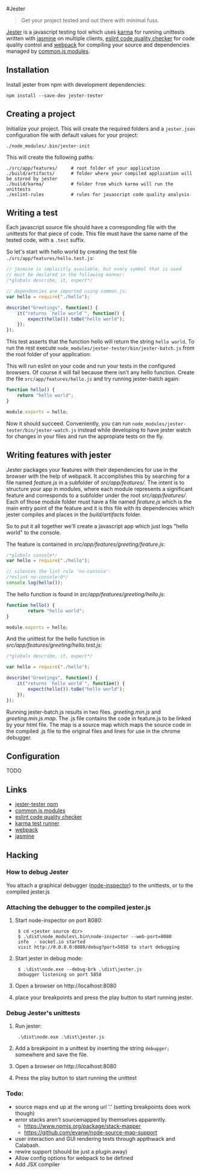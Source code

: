 #Jester

>Get your project tested and out there with minimal fuss.

[Jester](https://www.npmjs.org/package/jester-tester) is a javascript 
testing tool which uses [karma](http://karma-runner.github.io/0.10/index.html) for 
running unittests written with [jasmine](http://pivotal.github.io/jasmine/) on multiple clients, 
[eslint code quality checker](https://github.com/eslint/eslint) for code quality control and 
[webpack](https://github.com/webpack/webpack) for compiling your source and dependencies managed 
by [common.js modules](http://wiki.commonjs.org/wiki/Modules/1.1).

## Installation

Install jester from npm with development dependencies:

	npm install --save-dev jester-tester

## Creating a project

Initialize your project. This will create the required folders and
a `jester.json` configuration file with default values for your project:

	./node_modules/.bin/jester-init

This will create the following paths:

    ./src/app/features/     # root folder of your application
    ./build/artifacts/      # folder where your compiled application will be stored by jester
    ./build/karma/          # folder from which karma will run the unittests
    ./eslint-rules          # rules for javascript code quality analysis

## Writing a test

Each javascript source file should have a corresponding file with the unittests for that piece
of code. This file must have the same name of the tested code, with a `.test` suffix.

So let's start with hello world by creating the test file `./src/app/features/hello.test.js`:

```javascript
// jasmine is implicitly available, but every symbol that is used 
// must be declared in the following manner:
/*globals describe, it, expect*/

// dependencies are imported using common.js:
var hello = require("./hello");

describe("Greetings", function() {
    it("returns `hello world`", function() {
        expect(hello()).toBe("hello world");
    });
});
```

This test asserts that the function hello will return the string `hello world`. To run the rest execute
 `node_modules/jester-tester/bin/jester-batch.js` from the root folder of your application:

This will run eslint on your code and run your tests in the configured browsers. Of course it will 
fail because there isn't any hello function. Create the file `src/app/features/hello.js` and try
running jester-batch again:

```javascript
function hello() {
    return "hello world";
}

module.exports = hello;
```

Now it should succeed. Conveniently, you can run `node_modules/jester-tester/bin/jester-watch.js` instead
while developing to have jester watch for changes in your files and run the appropiate tests on the fly.

## Writing features with jester

Jester packages your features with their dependencies for use in the browser with the help of webpack.
It accomplishes this by searching for a file named *feature.js* in a subfolder of *src/app/features/*. The intent is to
structure your app in modules, where each module represents a significant feature and corresponds to a subfolder under
the root *src/app/features/*. Each of those module folder must have a file named *feature.js* which is the main entry point
of the feature and it is this file with its dependencies which jester compiles and places in the *build/artifacts* folder.

So to put it all together we'll create a javascript app which just logs "hello world" to the console.

The feature is contained in *src/app/features/greeting/feature.js*:

```javascript
/*globals console*/
var hello = require("./hello");

// silences the lint rule 'no-console':
/*eslint no-console:0*/
console.log(hello());
```

The hello function is found in *src/app/features/greeting/hello.js*:

```javascript
function hello() {
        return "hello world";
}

module.exports = hello;
```

And the unittest for the hello function in *src/app/features/greeting/hello.test.js*:

```javascript
/*globals describe, it, expect*/

var hello = require("./hello");

describe("Greetings", function() {
    it("returns `hello world`", function() {
        expect(hello()).toBe("hello world");
    });
});
```

Running jester-batch.js results in two files. *greeting.min.js* and *greeting.min.js.map*. The
.js file contains the code in feature.js to be linked by your html file. The map is a source map
which maps the source code in the compiled .js file to the original files and lines for use in
the chrome debugger.

## Configuration

TODO

## Links

* [jester-tester npm](https://www.npmjs.org/package/jester-tester)
* [common.js modules](http://wiki.commonjs.org/wiki/Modules/1.1)
* [eslint code quality checker](https://github.com/eslint/eslint)
* [karma test runner](http://karma-runner.github.io/0.10/index.html)
* [webpack](https://github.com/webpack/webpack)
* [jasmine](http://pivotal.github.io/jasmine/)

## Hacking

### How to debug Jester

You attach a graphical debugger ([node-inspector]) to the unittests, or to the compiled jester.js

### Attaching the debugger to the compiled jester.js

1. Start node-inspector on port 8080:

        $ cd <jester source dir>
        $ .\dist\node_modules\.bin\node-inspector --web-port=8080
        info  - socket.io started
        visit http://0.0.0.0:8080/debug?port=5858 to start debugging

2. Start jester in debug mode:

        $ .\dist\node.exe --debug-brk .\dist\jester.js
        debugger listening on port 5858

3. Open a browser on http://localhost:8080
4. place your breakpoints and press the play button to start running jester.

### Debug Jester's unittests

1. Run jester:

        .\dist\node.exe .\dist\jester.js

2. Add a breakpoint in a unittest by inserting the string `debugger;` somewhere and save the file.
3. Open a browser on http://localhost:8080
4. Press the play button to start running the unittest

[node-inspector]: https://npmjs.org/package/node-inspector

### Todo:
 * source maps end up at the wrong url '.' (setting breakpoints does work though)
 * error stacks aren't sourcemapped by themselves apparently. 
     - https://www.npmjs.org/package/stack-mapper
     - https://github.com/evanw/node-source-map-support
 * user interaction and GUI rendering tests through appthwack and Calabash.
 * rewire support (should be just a plugin away)
 * Allow config options for webpack to be defined
 * Add JSX compiler



